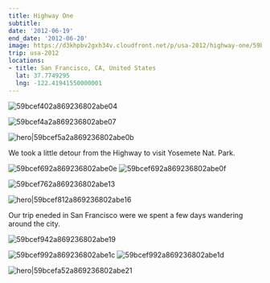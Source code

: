 ```yaml
---
title: Highway One
subtitle: 
date: '2012-06-19'
end_date: '2012-06-20'
image: https://d3khpbv2gxh34v.cloudfront.net/p/usa-2012/highway-one/59bcef372a869236802abe02.jpg
trip: usa-2012
locations:
- title: San Francisco, CA, United States
  lat: 37.7749295
  lng: -122.41941550000001
---
```


![59bcef402a869236802abe04](https://d3khpbv2gxh34v.cloudfront.net/p/usa-2012/highway-one/59bcef422a869236802abe05.jpg "1.506")

![59bcef4a2a869236802abe07](https://d3khpbv2gxh34v.cloudfront.net/p/usa-2012/highway-one/59bcef4c2a869236802abe08.jpg "1.506")

![hero|59bcef5a2a869236802abe0b](https://d3khpbv2gxh34v.cloudfront.net/p/usa-2012/highway-one/59bcef5a2a869236802abe0b.jpg "3.364")

We took a little detour from the Highway to visit Yosemete Nat. Park.

![59bcef692a869236802abe0e](https://d3khpbv2gxh34v.cloudfront.net/p/usa-2012/highway-one/59bcef6b2a869236802abe10.jpg "1.506")
![59bcef692a869236802abe0f](https://d3khpbv2gxh34v.cloudfront.net/p/usa-2012/highway-one/59bcef6c2a869236802abe11.jpg "1.506")

![59bcef762a869236802abe13](https://d3khpbv2gxh34v.cloudfront.net/p/usa-2012/highway-one/59bcef772a869236802abe14.jpg "1.506")

![hero|59bcef812a869236802abe16](https://d3khpbv2gxh34v.cloudfront.net/p/usa-2012/highway-one/59bcef812a869236802abe16.jpg "2.007")

Our trip eneded in San Francisco were we spent a few days wandering around the city.

![59bcef942a869236802abe19](https://d3khpbv2gxh34v.cloudfront.net/p/usa-2012/highway-one/59bcef952a869236802abe1a.jpg "1.506")

![59bcef992a869236802abe1c](https://d3khpbv2gxh34v.cloudfront.net/p/usa-2012/highway-one/59bcef9d2a869236802abe1f.jpg "1.506")
![59bcef992a869236802abe1d](https://d3khpbv2gxh34v.cloudfront.net/p/usa-2012/highway-one/59bcef9b2a869236802abe1e.jpg "1.506")

![hero|59bcefa52a869236802abe21](https://d3khpbv2gxh34v.cloudfront.net/p/usa-2012/highway-one/59bcefa52a869236802abe21.jpg "1.796")

